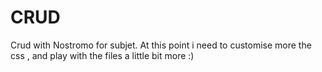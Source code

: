 # CRUD

Crud with Nostromo for subjet.
At this point i need to customise more the css , and play with the files a little bit more :)
